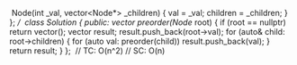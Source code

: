 ​
Node(int _val, vector<Node*> _children) {
val = _val;
children = _children;
}
};
*/
​
class Solution {
public:
vector<int> preorder(Node* root) {
if (root == nullptr)
return vector<int>();
vector<int> result;
result.push_back(root->val);
for (auto& child: root->children) {
for (auto val: preorder(child))
result.push_back(val);
}
return result;
}
};
​
// TC: O(n^2)
// SC: O(n)
```